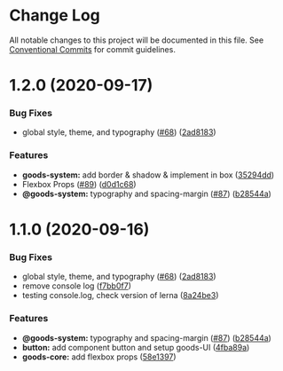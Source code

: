 # Change Log

All notable changes to this project will be documented in this file.
See [Conventional Commits](https://conventionalcommits.org) for commit guidelines.

# 1.2.0 (2020-09-17)


### Bug Fixes

* global style, theme, and typography ([#68](https://github.com/PT-Tennova-Cipta-Inatech/pomona3-ui/issues/68)) ([2ad8183](https://github.com/PT-Tennova-Cipta-Inatech/pomona3-ui/commit/2ad8183c784fd13eb9dd2c123b24274e93b24590))


### Features

* **goods-system:** add border & shadow & implement in box ([35294dd](https://github.com/PT-Tennova-Cipta-Inatech/pomona3-ui/commit/35294dd7d5d2f90847828ebbfdb51c5287f03e11))
* Flexbox Props ([#89](https://github.com/PT-Tennova-Cipta-Inatech/pomona3-ui/issues/89)) ([d0d1c68](https://github.com/PT-Tennova-Cipta-Inatech/pomona3-ui/commit/d0d1c68a4d6eb13dbe474cae990368a5ddecf8fd))
* **@goods-system:** typography and spacing-margin ([#87](https://github.com/PT-Tennova-Cipta-Inatech/pomona3-ui/issues/87)) ([b28544a](https://github.com/PT-Tennova-Cipta-Inatech/pomona3-ui/commit/b28544ace1463d7f6cac4fc5bd7768a28b39e136))





# 1.1.0 (2020-09-16)

### Bug Fixes

- global style, theme, and typography ([#68](https://github.com/PT-Tennova-Cipta-Inatech/pomona3-ui/issues/68)) ([2ad8183](https://github.com/PT-Tennova-Cipta-Inatech/pomona3-ui/commit/2ad8183c784fd13eb9dd2c123b24274e93b24590))
- remove console log ([f7bb0f7](https://github.com/PT-Tennova-Cipta-Inatech/pomona3-ui/commit/f7bb0f7193ec8eb64bcace254414b47d17741d84))
- testing console.log, check version of lerna ([8a24be3](https://github.com/PT-Tennova-Cipta-Inatech/pomona3-ui/commit/8a24be3a556d34ab1759cd1ff204cb96c9f184b8))

### Features

- **@goods-system:** typography and spacing-margin ([#87](https://github.com/PT-Tennova-Cipta-Inatech/pomona3-ui/issues/87)) ([b28544a](https://github.com/PT-Tennova-Cipta-Inatech/pomona3-ui/commit/b28544ace1463d7f6cac4fc5bd7768a28b39e136))
- **button:** add component button and setup goods-UI ([4fba89a](https://github.com/PT-Tennova-Cipta-Inatech/pomona3-ui/commit/4fba89af9c03034e74243d89229c4c841d6a4a91))
- **goods-core:** add flexbox props ([58e1397](https://github.com/PT-Tennova-Cipta-Inatech/pomona3-ui/commit/58e1397d9cc524dcde8ed543b7ff82644533eabd))
